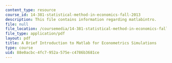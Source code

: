 ```yaml
---
content_type: resource
course_id: 14-381-statistical-method-in-economics-fall-2013
description: This file contains information regarding matlabintro.
file: null
file_location: /coursemedia/14-381-statistical-method-in-economics-fall-2013/88e0acbc4fc7952a575ec4786b3681ce_MIT14_381F13_matlabintro.pdf
file_type: application/pdf
layout: pdf
title: A Brief Introduction to Matlab for Econometrics Simulations
type: course
uid: 88e0acbc-4fc7-952a-575e-c4786b3681ce
---
```

